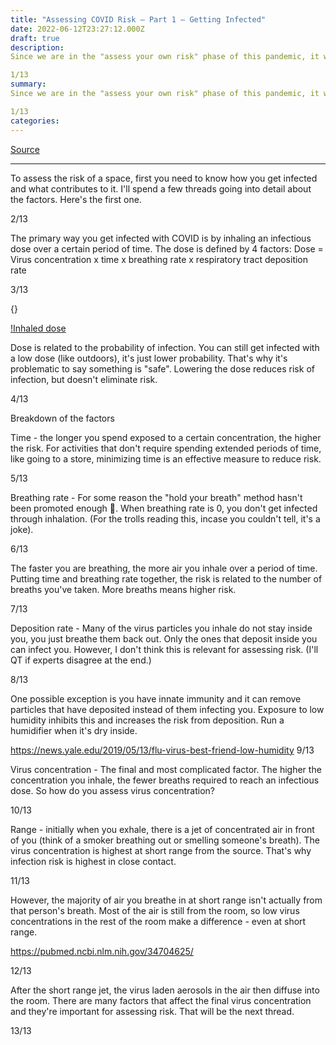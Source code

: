 ```yaml
---
title: "Assessing COVID Risk – Part 1 – Getting Infected"
date: 2022-06-12T23:27:12.000Z
draft: true
description: 
Since we are in the "assess your own risk" phase of this pandemic, it would be helpful if public health officials would give a master class on assessing risk. Looks like academics and engineers need to do it instead.

1/13
summary: 
Since we are in the "assess your own risk" phase of this pandemic, it would be helpful if public health officials would give a master class on assessing risk. Looks like academics and engineers need to do it instead.

1/13
categories:
---
```

[Source](https://twitter.com/joeyfox85/status/1536128012189679616)

---

To assess the risk of a space, first you need to know how you get infected and what contributes to it. I'll spend a few threads going into detail about the factors. Here's the first one.

2/13

The primary way you get infected with COVID is by inhaling an infectious dose over a certain period of time. The dose is defined by 4 factors:
Dose = Virus concentration x time x breathing rate x respiratory tract deposition rate

3/13

{<tweet user="CorsIAQ" id="1439386101613948930">}

[!Inhaled dose](/corsi-inhaled-dose.jpg)

Dose is related to the probability of infection. You can still get infected with a low dose (like outdoors), it's just lower probability. That's why it's problematic to say something is "safe". Lowering the dose reduces risk of infection, but doesn't eliminate risk.

4/13

Breakdown of the factors

Time - the longer you spend exposed to a certain concentration, the higher the risk. For activities that don't require spending extended periods of time, like going to a store, minimizing time is an effective measure to reduce risk.

5/13

Breathing rate - For some reason the "hold your breath" method hasn't been promoted enough 🤔. When breathing rate is 0, you don't get infected through inhalation. (For the trolls reading this, incase you couldn't tell, it's a joke).

6/13

The faster you are breathing, the more air you inhale over a period of time. Putting time and breathing rate together, the risk is related to the number of breaths you've taken. More breaths means higher risk.

7/13

Deposition rate - Many of the virus particles you inhale do not stay inside you, you just breathe them back out. Only the ones that deposit inside you can infect you. However, I don't think this is relevant for assessing risk. (I'll QT if experts disagree at the end.)

8/13

One possible exception is you have innate immunity and it can remove particles that have deposited instead of them infecting you. Exposure to low humidity inhibits this and increases the risk from deposition. Run a humidifier when it's dry inside.

https://news.yale.edu/2019/05/13/flu-virus-best-friend-low-humidity
9/13

Virus concentration - The final and most complicated factor. The higher the concentration you inhale, the fewer breaths required to reach an infectious dose. So how do you assess virus concentration?

10/13

Range - initially when you exhale, there is a jet of concentrated air in front of you (think of a smoker breathing out or smelling someone's breath). The virus concentration is highest at short range from the source. That's why infection risk is highest in close contact.

11/13

However, the majority of air you breathe in at short range isn't actually from that person's breath. Most of the air is still from the room, so low virus concentrations in the rest of the room make a difference - even at short range.

https://pubmed.ncbi.nlm.nih.gov/34704625/

12/13

After the short range jet, the virus laden aerosols in the air then diffuse into the room. There are many factors that affect the final virus concentration and they're important for assessing risk. That will be the next thread.

13/13